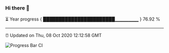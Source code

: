 ### Hi there 👋

⏳ Year progress { ███████████████████████▁▁▁▁▁▁▁ } 76.92 %

---

⏰ Updated on Thu, 08 Oct 2020 12:12:58 GMT

![Progress Bar CI](https://github.com/liununu/liununu/workflows/Progress%20Bar%20CI/badge.svg)
